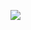 ![](https://cdn.nlark.com/yuque/0/2023/jpeg/10382191/1698413834572-9af2e117-c170-4d99-8448-b0833879a612.jpeg)